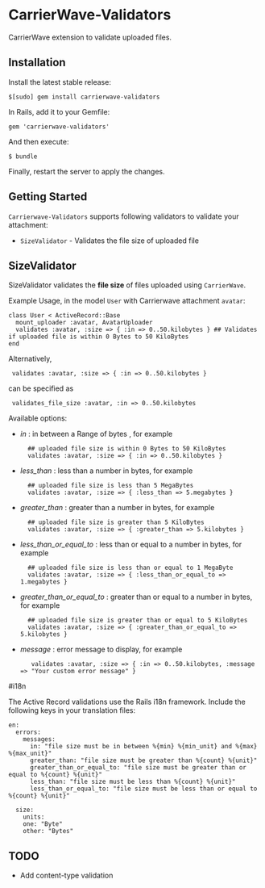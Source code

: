 # CarrierWave-Validators

CarrierWave extension to validate uploaded files.

## Installation

Install the latest stable release:

    $[sudo] gem install carrierwave-validators

In Rails, add it to your Gemfile:

    gem 'carrierwave-validators'

And then execute:

    $ bundle

Finally, restart the server to apply the changes.

## Getting Started

`Carrierwave-Validators` supports following validators to validate your attachment:

* `SizeValidator` - Validates the file size of uploaded file

## SizeValidator

SizeValidator validates the **file size** of files uploaded using `CarrierWave`.

Example Usage, in the model `User` with Carrierwave attachment `avatar`:

    class User < ActiveRecord::Base
      mount_uploader :avatar, AvatarUploader
      validates :avatar, :size => { :in => 0..50.kilobytes } ## Validates if uploaded file is within 0 Bytes to 50 KiloBytes
    end

Alternatively,

     validates :avatar, :size => { :in => 0..50.kilobytes }

can be specified as

     validates_file_size :avatar, :in => 0..50.kilobytes  

Available options:

* *in* : in between a Range of bytes , for example 

        ## uploaded file size is within 0 Bytes to 50 KiloBytes
        validates :avatar, :size => { :in => 0..50.kilobytes } 

* *less_than* : less than a number in bytes, for example  

        ## uploaded file size is less than 5 MegaBytes
        validates :avatar, :size => { :less_than => 5.megabytes } 

* *greater_than* : greater than a number in bytes, for example 

        ## uploaded file size is greater than 5 KiloBytes
        validates :avatar, :size => { :greater_than => 5.kilobytes } 

* *less_than_or_equal_to* : less than or equal to a number in bytes, for example  

        ## uploaded file size is less than or equal to 1 MegaByte
        validates :avatar, :size => { :less_than_or_equal_to => 1.megabytes } 

* *greater_than_or_equal_to* : greater than or equal to a number in bytes, for example  

        ## uploaded file size is greater than or equal to 5 KiloBytes
        validates :avatar, :size => { :greater_than_or_equal_to => 5.kilobytes } 

* *message* : error message to display, for example  

         validates :avatar, :size => { :in => 0..50.kilobytes, :message => "Your custom error message" }   

#i18n

The Active Record validations use the Rails i18n framework. Include the following keys in your translation files:

    en:
      errors:
        messages:
          in: "file size must be in between %{min} %{min_unit} and %{max} %{max_unit}"
          greater_than: "file size must be greater than %{count} %{unit}"
          greater_than_or_equal_to: "file size must be greater than or equal to %{count} %{unit}"
          less_than: "file size must be less than %{count} %{unit}"
          less_than_or_equal_to: "file size must be less than or equal to %{count} %{unit}"

      size:
        units:
        one: "Byte"
        other: "Bytes"

## TODO

* Add content-type validation        

